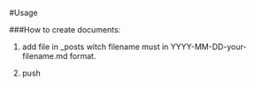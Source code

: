 #Usage

###How to create documents:

1. add file in _posts witch filename must in YYYY-MM-DD-your-filename.md format.

2. push